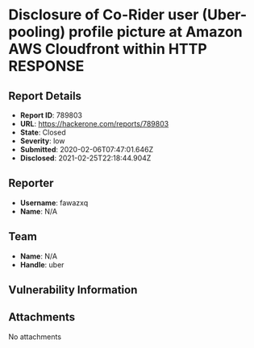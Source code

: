 # Disclosure of Co-Rider user (Uber-pooling) profile picture at Amazon AWS Cloudfront within HTTP RESPONSE 

## Report Details
- **Report ID**: 789803
- **URL**: https://hackerone.com/reports/789803
- **State**: Closed
- **Severity**: low
- **Submitted**: 2020-02-06T07:47:01.646Z
- **Disclosed**: 2021-02-25T22:18:44.904Z

## Reporter
- **Username**: fawazxq
- **Name**: N/A

## Team
- **Name**: N/A
- **Handle**: uber

## Vulnerability Information


## Attachments
No attachments
